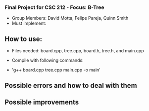 ### Final Project for CSC 212 - Focus: B-Tree

- Group Members: David Motta, Felipe Pareja, Quinn Smith
- Must implement:



## How to use:
- Files needed: board.cpp, tree.cpp, board.h, tree.h, and main.cpp

- Compile with following commands:
- 'g++ board.cpp tree.cpp main.cpp -o main'



## Possible errors and how to deal with them

## Possible improvements
